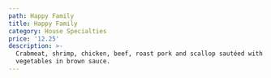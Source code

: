 ```yaml
---
path: Happy Family
title: Happy Family
category: House Specialties
price: '12.25'
description: >-
  Crabmeat, shrimp, chicken, beef, roast pork and scallop sautéed with Chinese
  vegetables in brown sauce.
---
```


